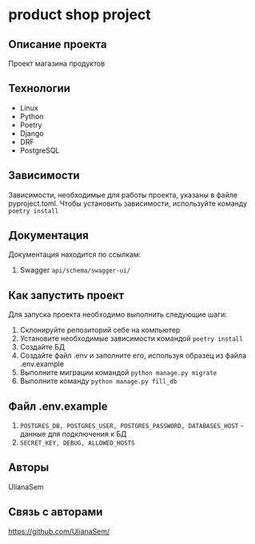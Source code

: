# product shop project

## Описание проекта

Проект магазина продуктов

## Технологии

- Linux
- Python
- Poetry
- Django
- DRF
- PostgreSQL

## Зависимости

Зависимости, необходимые для работы проекта, указаны в файле pyproject.toml.
Чтобы установить зависимости, используйте команду `poetry install`

## Документация

Документация находится по ссылкам:
1. Swagger `api/schema/swagger-ui/`

## Как запустить проект

Для запуска проекта необходимо выполнить следующие шаги:
1. Cклонируйте репозиторий себе на компьютер
2. Установите необходимые зависимости командой `poetry install`
3. Создайте БД
4. Создайте файл .env и заполните его, используя образец из файла .env.example
5. Выполните миграции командой `python manage.py migrate`
6. Выполните команду `python manage.py fill_db`

## Файл .env.example

1. `POSTGRES_DB, POSTGRES_USER, POSTGRES_PASSWORD, DATABASES_HOST` - данные для подключения к БД
2. `SECRET_KEY, DEBUG, ALLOWED_HOSTS`

## Авторы

UlianaSem

## Связь с авторами

https://github.com/UlianaSem/
